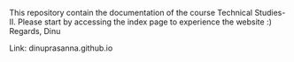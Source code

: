 This repository contain the documentation of the course Technical Studies-II. Please start by accessing the index page to experience the website :)
Regards, Dinu

Link: dinuprasanna.github.io
